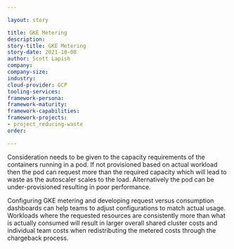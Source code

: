 ```yaml
---

layout: story

title: GKE Metering
description:
story-title: GKE Metering
story-date: 2021-10-08
author: Scott Lapish
company: 
company-size:
industry: 
cloud-provider: GCP
tooling-services:
framework-persona:
framework-maturity:
framework-capabilities:
framework-projects:
- project_reducing-waste
order:

---
```


Consideration needs to be given to the capacity requirements of the containers running in a pod. If not provisioned based on actual workload then the pod can request more than the required capacity which will lead to waste as the autoscaler scales to the load. Alternatively the pod can be under-provisioned resulting in poor performance.

Configuring GKE metering and developing request versus consumption dashboards can help teams to adjust configurations to match actual usage. Workloads where the requested resources are consistently more than what is actually consumed will result in larger overall shared cluster costs and individual team costs when redistributing the metered costs through the chargeback process.
